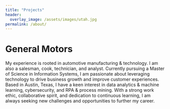 ```yaml
---
title: "Projects"
header:
  overlay_image: /assets/images/utah.jpg
permalink: /about/
---
```


# General Motors
  
My experience is rooted in automotive manufacturing & technology. I am also a salesman, cook, technician, and analyst. Currently pursuing a Master of Science in Information Systems, I am passionate about leveraging technology to drive business growth and improve customer experiences. Based in Austin, Texas, I have a keen interest in data analytics & machine learning, cybersecurity, and RPA & process mining. With a strong work ethic, collaborative spirit, and dedication to continuous learning, I am always seeking new challenges and opportunities to further my career.